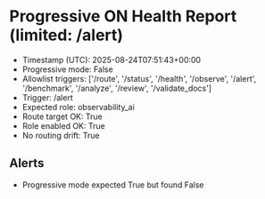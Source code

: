 # Progressive ON Health Report (limited: /alert)

- Timestamp (UTC): 2025-08-24T07:51:43+00:00
- Progressive mode: False
- Allowlist triggers: ['/route', '/status', '/health', '/observe', '/alert', '/benchmark', '/analyze', '/review', '/validate_docs']
- Trigger: /alert
- Expected role: observability_ai
- Route target OK: True
- Role enabled OK: True
- No routing drift: True

## Alerts
- Progressive mode expected True but found False
